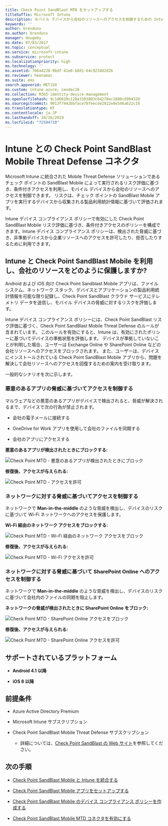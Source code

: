 ```yaml
---
title: Check Point SandBlast MTD をセットアップする
titleSuffix: Microsoft Intune
description: モバイル デバイスから会社のリソースへのアクセスを制御するための Intune と Check Point SandBlast Mobile Threat Defense の統合について説明します。
keywords: ''
author: brenduns
ms.author: brenduns
manager: dougeby
ms.date: 07/03/2017
ms.topic: conceptual
ms.service: microsoft-intune
ms.subservice: protect
ms.localizationpriority: high
ms.technology: ''
ms.assetid: 706a4228-9bdf-41e0-b8d1-64c923dd2d2b
ms.reviewer: heenamac
ms.suite: ems
search.appverid: MET150
ms.custom: intune-azure; seodec18
ms.collection: M365-identity-device-management
ms.openlocfilehash: 9c1d6620c120a3102803c84270ac1880c6904320
ms.sourcegitcommit: 9013f7442bbface78feecde2922e8e546a622c16
ms.translationtype: HT
ms.contentlocale: ja-JP
ms.lasthandoff: 10/16/2019
ms.locfileid: "72504710"
---
```

# <a name="check-point-sandblast-mobile-threat-defense-connector-with-intune"></a>Intune との Check Point SandBlast Mobile Threat Defense コネクタ

Microsoft Intune に統合された Mobile Threat Defense ソリューションであるチェック ポイントの SandBlast Mobile によって実行されるリスク評価に基づき、条件付きアクセスを利用し、モバイル デバイスから会社のリソースへのアクセスを制御できます。 リスクは、チェック ポイントの SandBlast Mobile アプリを実行するデバイスから収集される製品利用統計情報に基づいて評価されます。

Intune デバイス コンプライアンス ポリシーで有効にした Check Point SandBlast Mobile リスク評価に基づき、条件付きアクセスのポリシーを構成できます。Intune デバイス コンプライアンス ポリシーは、検出された脅威に基づき、非準拠デバイスから企業リソースへのアクセスを許可したり、拒否したりするために利用できます。

## <a name="how-do-intune-and-check-point-sandblast-mobile-help-protect-your-company-resources"></a>Intune と Check Point SandBlast Mobile を利用し、会社のリソースをどのように保護しますか?

Android および iOS 向け Check Point Sandblast Mobile アプリは、ファイル システム、ネットワーク スタック、デバイスとアプリケーションの製品利用統計情報を可能な限り記録し、Check Point SandBlast クラウド サービスにテレメトリ データを送信し、モバイル デバイスの脅威に対するリスクを評価します。

Intune デバイス コンプライアンス ポリシーには、Check Point SandBlast リスク評価に基づく、Check Point SandBlast Mobile Threat Defense のルールが含まれています。 このルールを有効にすると、Intune は、有効にされたポリシーに基づいてデバイスの準拠状態を評価します。 デバイスが準拠していないことが判明した場合、ユーザーは Exchange Online や SharePoint Online などの会社リソースへのアクセスをブロックされます。 また、ユーザーは、デバイスにインストールされている Check Point SandBlast Mobile アプリから、問題を解決して会社リソースへのアクセスを回復するための案内を受け取ります。

<!-- ## Sample scenarios 
closing syntax for comment above is missing. Please insert closing syntax at intended location. -->

一般的なシナリオを次に示します。

### <a name="control-access-based-on-threats-from-malicious-apps"></a>悪意のあるアプリの脅威に基づいてアクセスを制御する

マルウェアなどの悪意のあるアプリがデバイスで検出されると、脅威が解決されるまで、デバイスで次の行為が禁止されます。

- 会社の電子メールに接続する

- OneDrive for Work アプリを使用して会社のファイルを同期する

- 会社のアプリにアクセスする

**悪意のあるアプリが検出されたときにブロックする:**

![Check Point MTD - 悪意のあるアプリが検出されたときにブロック](./media/checkpoint-sandblast-mobile-mobile-threat-defense-connector/checkpoint-MTD-2.PNG)

**修復後、アクセスが与えられる:**

![Check Point MTD - アクセスを許可](./media/checkpoint-sandblast-mobile-mobile-threat-defense-connector/checkpoint-MTD-3.PNG)

### <a name="control-access-based-on-threat-to-network"></a>ネットワークに対する脅威に基づいてアクセスを制御する

ネットワークで **Man-in-the-middle** のような脅威を検出し、デバイスのリスクに基づいて Wi-Fi ネットワークへのアクセスを保護します。

**Wi-Fi 経由のネットワーク アクセスをブロックする:**

![Check Point MTD - Wi-Fi 経由のネットワーク アクセスをブロック](./media/checkpoint-sandblast-mobile-mobile-threat-defense-connector/checkpoint-MTD-4.PNG)

**修復後、アクセスが与えられる:**

![Check Point MTD - Wi-Fi アクセスを許可](./media/checkpoint-sandblast-mobile-mobile-threat-defense-connector/checkpoint-MTD-5.PNG)

### <a name="control-access-to-sharepoint-online-based-on-threat-to-network"></a>ネットワークに対する脅威に基づいて SharePoint Online へのアクセスを制御する

ネットワークで **Man-in-the-middle** のような脅威を検出し、デバイスのリスクに基づいて会社内のファイルの同期を阻止します。

**ネットワークの脅威が検出されたときに SharePoint Online をブロック:**

![Check Point MTD - SharePoint Online アクセスをブロック](./media/checkpoint-sandblast-mobile-mobile-threat-defense-connector/checkpoint-MTD-6.PNG)

**修復後、アクセスが与えられる:**

![Check Point MTD - SharePoint Online アクセスを許可](./media/checkpoint-sandblast-mobile-mobile-threat-defense-connector/checkpoint-MTD-7.PNG)

## <a name="supported-platforms"></a>サポートされているプラットフォーム

- **Android 4.1 以降**

- **iOS 8 以降**

## <a name="pre-requisites"></a>前提条件

- Azure Active Directory Premium

- Microsoft Intune サブスクリプション

- Check Point SandBlast Mobile Threat Defense サブスクリプション
  - 詳細については、[Check Point SandBlast の Web サイト](https://www.checkpoint.com/)を参照してください。

## <a name="next-steps"></a>次の手順

- [Check Point SandBlast Mobile と Intune を統合する](checkpoint-sandblast-mobile-mtd-connector-integration.md)

- [Check Point SandBlast Mobile アプリをセットアップする](mtd-apps-ios-app-configuration-policy-add-assign.md)

- [Check Point SandBlast Mobile のデバイス コンプライアンス ポリシーを作成する](mtd-device-compliance-policy-create.md)

- [Check Point SandBlast Mobile MTD コネクタを有効にする](mtd-connector-enable.md)
